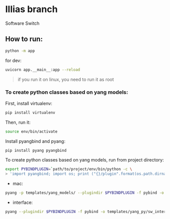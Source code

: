 # Illias branch
Software Switch

## How to run:
```bash
python -m app
```
for dev:
```bash
uvicorn app.__main__:app --reload
```
>if you run it on linux, you need to run it as root

### To create python classes based on yang models:

First, install virtualenv:
```bash
pip install virtualenv
```

Then, run it:
```bash
source env/bin/activate
```
Install pyangbind and pyang:
```bash
pip install pyang pyangbind
```

To create python classes based on yang models, run from project directory:
```bash
export PYBINDPLUGIN=`path/to/project/env/bin/python -c \
> 'import pyangbind; import os; print ("{}/plugin".format(os.path.dirname(pyangbind.__file__)))'`
```
- mac:
```bash
pyang -p templates/yang_models/ --plugindir $PYBINDPLUGIN -f pybind -o templates/yang_py/sw_mac_table.py templates/yang_models/mac-table.yang
```
- interface:
```bash
pyang --plugindir $PYBINDPLUGIN -f pybind -o templates/yang_py/sw_interface.py templates/yang_models/interface.yang
```


